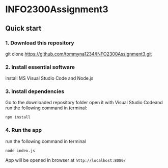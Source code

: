 # INFO2300Assignment3

## Quick start

### 1. Download this repository
git clone https://github.com/tommyna1234/INFO2300Assignment3.git

### 2. Install essential software
install MS Visual Studio Code and Node.js

### 3. Install dependencies

Go to the downloaded repository folder open it with Visual Studio Codeand run the following command in terminal:
```
npm install
```
### 4. Run the app
run the following command in terminal
```
node index.js
```
App will be opened in browser at `http://localhost:8080/`
